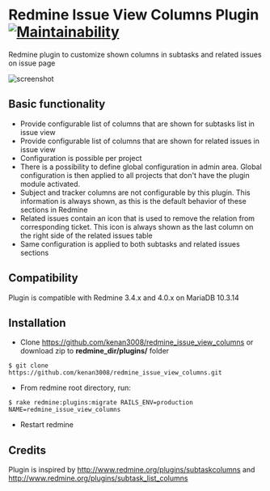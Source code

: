 # Redmine Issue View Columns Plugin [![Maintainability](https://api.codeclimate.com/v1/badges/48f3036ae9ede022185b/maintainability)](https://codeclimate.com/github/kenan3008/redmine_issue_view_columns/maintainability)

Redmine plugin to customize shown columns in subtasks and related issues on issue page

![screenshot](https://raw.github.com/kenan3008/redmine_issue_view_columns/gh-pages/screenshot.png)

Basic functionality
-------------------

* Provide configurable list of columns that are shown for subtasks list in issue view
* Provide configurable list of columns that are shown for related issues in issue view
* Configuration is possible per project
* There is a possibility to define global configuration in admin area. Global configuration is then applied to all projects that don't have the plugin module activated.
* Subject and tracker columns are not configurable by this plugin. This information is always shown, as this is the default behavior of these sections in Redmine
* Related issues contain an icon that is used to remove the relation from corresponding ticket. This icon is always shown as the last column on the right side of the related issues table
* Same configuration is applied to both subtasks and related issues sections

Compatibility
-------------

Plugin is compatible with Redmine 3.4.x and 4.0.x on MariaDB 10.3.14

Installation
------------

* Clone https://github.com/kenan3008/redmine_issue_view_columns or download zip to **redmine_dir/plugins/** folder
```
$ git clone https://github.com/kenan3008/redmine_issue_view_columns.git
```
* From redmine root directory, run:
```
$ rake redmine:plugins:migrate RAILS_ENV=production NAME=redmine_issue_view_columns
```
* Restart redmine

Credits
-------

Plugin is inspired by http://www.redmine.org/plugins/subtaskcolumns and http://www.redmine.org/plugins/subtask_list_columns
